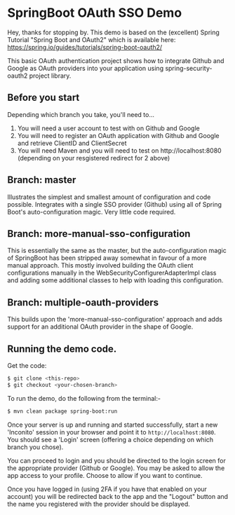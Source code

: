 # SpringBoot OAuth SSO Demo

Hey, thanks for stopping by. This demo is based on the (excellent) Spring Tutorial "Spring Boot and OAuth2" 
which is available here: https://spring.io/guides/tutorials/spring-boot-oauth2/

This basic OAuth authentication project shows how to integrate Github and Google as OAuth providers into your application using spring-security-oauth2 project library.

## Before you start

Depending which branch you take, you'll need to...

1. You will need a user account to test with on Github and Google
2. You will need to register an OAuth application with Github and Google and retrieve ClientID and ClientSecret
3. You will need Maven and you will need to test on http://localhost:8080 (depending on your resgistered redirect for 2 above)

## Branch: master

Illustrates the simplest and smallest amount of configuration and code possible. Integrates with a single SSO provider (Github) using all of Spring Boot's auto-configuration magic. Very little code required.

## Branch: more-manual-sso-configuration

This is essentially the same as the master, but the auto-configuration magic of SpringBoot has been stripped away somewhat in favour of a more manual approach. This mostly involved building the OAuth client configurations manually in the WebSecurityConfigurerAdapterImpl class and adding some additional classes to help with loading this configuration. 

## Branch: multiple-oauth-providers

This builds upon the 'more-manual-sso-configuration' approach and adds support for an additional OAuth provider in the shape of Google.

## Running the demo code.

Get the code:

```bash
$ git clone <this-repo>
$ git checkout <your-chosen-branch>
```

To run the demo, do the following from the terminal:-

```bash
$ mvn clean package spring-boot:run
```

Once your server is up and running and started successfully, start a new 'Inconito' session in your browser and point it to `http://localhost:8080`. You should see a 'Login' screen (offering a choice depending on which branch you chose).

You can proceed to login and you should be directed to the login screen for the appropriate provider (Github or Google). You may be asked to allow the app access to your profile. Choose to allow if you want to continue. 

Once you have logged in (using 2FA if you have that enabled on your account) you will be redirected back to the app and the "Logout" button and the name you registered with the provider should be displayed.
